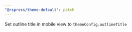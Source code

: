 ```yaml
---
"@rspress/theme-default": patch
---
```


Set outline title in mobile view to `themeConfig.outlineTitle`
